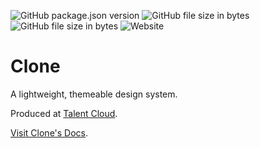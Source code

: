 ![GitHub package.json version](https://img.shields.io/github/package-json/v/joshdrink/clone-framework.svg)
![GitHub file size in bytes](https://img.shields.io/github/size/joshdrink/clone-framework/dist/css/gzip/clone.min.css.gz.svg?label=CSS%20%28minified%2C%20gzipped%29)
![GitHub file size in bytes](https://img.shields.io/github/size/joshdrink/clone-framework/dist/js/gzip/clone.min.js.gz.svg?label=JS%20%28minified%2C%20gzipped%29)
![Website](https://img.shields.io/website/http/clone-documentation.s3-website.ca-central-1.amazonaws.com.svg?down_message=Docs%20Down&up_message=Visit%20Docs)

# Clone

A lightweight, themeable design system.

Produced at [Talent Cloud](https://talent.canada.ca/).

[Visit Clone's Docs](http/clone-documentation.s3-website.ca-central-1.amazonaws.com).